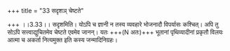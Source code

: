 +++
title = "33 सदृशञ् चेष्टते"

+++
।।3.33।। सदृशमिति। योऽपि च ज्ञानी न तस्य व्यवहारे भोजनादौ विपर्यासः
कश्चित्। अपि तु सोऽपि सत्त्वाद्युचितमेव चेष्टते एवमेव जानन्। यतः +++(N
अतः)+++ भूतानां पृथिव्यादीनां प्रकृतौ विलयः आत्मा च अकर्ता नित्यमुक्त इति
कस्य जन्मादिनिग्रहः।
